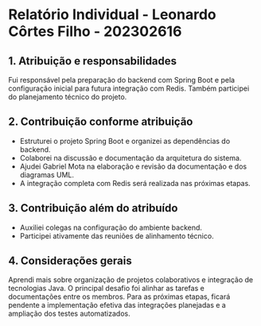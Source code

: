 # Relatório Individual - Leonardo Côrtes Filho - 202302616

## 1. Atribuição e responsabilidades

Fui responsável pela preparação do backend com Spring Boot e pela configuração inicial para futura integração com Redis. Também participei do planejamento técnico do projeto.

## 2. Contribuição conforme atribuição

- Estruturei o projeto Spring Boot e organizei as dependências do backend.
- Colaborei na discussão e documentação da arquitetura do sistema.
- Ajudei Gabriel Mota na elaboração e revisão da documentação e dos diagramas UML.
- A integração completa com Redis será realizada nas próximas etapas.

## 3. Contribuição além do atribuído

- Auxiliei colegas na configuração do ambiente backend.
- Participei ativamente das reuniões de alinhamento técnico.

## 4. Considerações gerais

Aprendi mais sobre organização de projetos colaborativos e integração de tecnologias Java. O principal desafio foi alinhar as tarefas e documentações entre os membros. Para as próximas etapas, ficará pendente a implementação efetiva das integrações planejadas e a ampliação dos testes automatizados.
